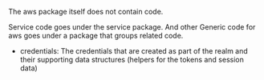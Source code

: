 The aws package itself does not contain code.

Service code goes under the service package. And other Generic code for aws goes under a package that groups related code.

- credentials: The credentials that are created as part of the realm and their supporting data structures (helpers for the tokens and session data)